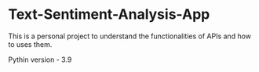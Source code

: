 # Text-Sentiment-Analysis-App
This is a personal project to understand the functionalities of APIs and how to uses them.

Pythin version - 3.9
